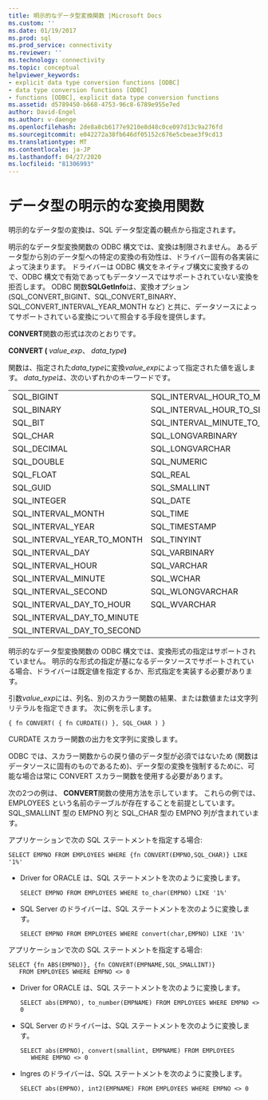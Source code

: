 ```yaml
---
title: 明示的なデータ型変換関数 |Microsoft Docs
ms.custom: ''
ms.date: 01/19/2017
ms.prod: sql
ms.prod_service: connectivity
ms.reviewer: ''
ms.technology: connectivity
ms.topic: conceptual
helpviewer_keywords:
- explicit data type conversion functions [ODBC]
- data type conversion functions [ODBC]
- functions [ODBC], explicit data type conversion functions
ms.assetid: d5789450-b668-4753-96c8-6789e955e7ed
author: David-Engel
ms.author: v-daenge
ms.openlocfilehash: 2de8a8cb6177e9210e8d48c0ce097d13c9a276fd
ms.sourcegitcommit: e042272a38fb646df05152c676e5cbeae3f9cd13
ms.translationtype: MT
ms.contentlocale: ja-JP
ms.lasthandoff: 04/27/2020
ms.locfileid: "81306993"
---
```

# <a name="explicit-data-type-conversion-function"></a>データ型の明示的な変換用関数
明示的なデータ型の変換は、SQL データ型定義の観点から指定されます。  
  
 明示的なデータ型変換関数の ODBC 構文では、変換は制限されません。 あるデータ型から別のデータ型への特定の変換の有効性は、ドライバー固有の各実装によって決まります。 ドライバーは ODBC 構文をネイティブ構文に変換するので、ODBC 構文で有効であってもデータソースではサポートされていない変換を拒否します。 ODBC 関数**SQLGetInfo**は、変換オプション (SQL_CONVERT_BIGINT、SQL_CONVERT_BINARY、SQL_CONVERT_INTERVAL_YEAR_MONTH など) と共に、データソースによってサポートされている変換について照会する手段を提供します。  
  
 **CONVERT**関数の形式は次のとおりです。  
  
 **CONVERT (** _value_exp_、 _data_type_**)**  
  
 関数は、指定された*data_type*に変換*value_exp*によって指定された値を返します。 *data_type*は、次のいずれかのキーワードです。  
  
|||  
|-|-|  
|SQL_BIGINT|SQL_INTERVAL_HOUR_TO_MINUTE|  
|SQL_BINARY|SQL_INTERVAL_HOUR_TO_SECOND|  
|SQL_BIT|SQL_INTERVAL_MINUTE_TO_SECOND|  
|SQL_CHAR|SQL_LONGVARBINARY|  
|SQL_DECIMAL|SQL_LONGVARCHAR|  
|SQL_DOUBLE|SQL_NUMERIC|  
|SQL_FLOAT|SQL_REAL|  
|SQL_GUID|SQL_SMALLINT|  
|SQL_INTEGER|SQL_DATE|  
|SQL_INTERVAL_MONTH|SQL_TIME|  
|SQL_INTERVAL_YEAR|SQL_TIMESTAMP|  
|SQL_INTERVAL_YEAR_TO_MONTH|SQL_TINYINT|  
|SQL_INTERVAL_DAY|SQL_VARBINARY|  
|SQL_INTERVAL_HOUR|SQL_VARCHAR|  
|SQL_INTERVAL_MINUTE|SQL_WCHAR|  
|SQL_INTERVAL_SECOND|SQL_WLONGVARCHAR|  
|SQL_INTERVAL_DAY_TO_HOUR|SQL_WVARCHAR|  
|SQL_INTERVAL_DAY_TO_MINUTE||  
|SQL_INTERVAL_DAY_TO_SECOND||  
  
 明示的なデータ型変換関数の ODBC 構文では、変換形式の指定はサポートされていません。 明示的な形式の指定が基になるデータソースでサポートされている場合、ドライバーは既定値を指定するか、形式指定を実装する必要があります。  
  
 引数*value_exp*には、列名、別のスカラー関数の結果、または数値または文字列リテラルを指定できます。 次に例を示します。  
  
```  
{ fn CONVERT( { fn CURDATE() }, SQL_CHAR ) }  
```  
  
 CURDATE スカラー関数の出力を文字列に変換します。  
  
 ODBC では、スカラー関数からの戻り値のデータ型が必須ではないため (関数はデータソースに固有のものであるため)、データ型の変換を強制するために、可能な場合は常に CONVERT スカラー関数を使用する必要があります。  
  
 次の2つの例は、 **CONVERT**関数の使用方法を示しています。 これらの例では、EMPLOYEES という名前のテーブルが存在することを前提としています。 SQL_SMALLINT 型の EMPNO 列と SQL_CHAR 型の EMPNO 列が含まれています。  
  
 アプリケーションで次の SQL ステートメントを指定する場合:  
  
```  
SELECT EMPNO FROM EMPLOYEES WHERE {fn CONVERT(EMPNO,SQL_CHAR)} LIKE '1%'  
```  
  
-   Driver for ORACLE は、SQL ステートメントを次のように変換します。  
  
    ```  
    SELECT EMPNO FROM EMPLOYEES WHERE to_char(EMPNO) LIKE '1%'  
    ```  
  
-   SQL Server のドライバーは、SQL ステートメントを次のように変換します。  
  
    ```  
    SELECT EMPNO FROM EMPLOYEES WHERE convert(char,EMPNO) LIKE '1%'  
    ```  
  
 アプリケーションで次の SQL ステートメントを指定する場合:  
  
```  
SELECT {fn ABS(EMPNO)}, {fn CONVERT(EMPNAME,SQL_SMALLINT)}  
   FROM EMPLOYEES WHERE EMPNO <> 0  
```  
  
-   Driver for ORACLE は、SQL ステートメントを次のように変換します。  
  
    ```  
    SELECT abs(EMPNO), to_number(EMPNAME) FROM EMPLOYEES WHERE EMPNO <> 0  
    ```  
  
-   SQL Server のドライバーは、SQL ステートメントを次のように変換します。  
  
    ```  
    SELECT abs(EMPNO), convert(smallint, EMPNAME) FROM EMPLOYEES  
       WHERE EMPNO <> 0  
    ```  
  
-   Ingres のドライバーは、SQL ステートメントを次のように変換します。  
  
    ```  
    SELECT abs(EMPNO), int2(EMPNAME) FROM EMPLOYEES WHERE EMPNO <> 0  
    ```

